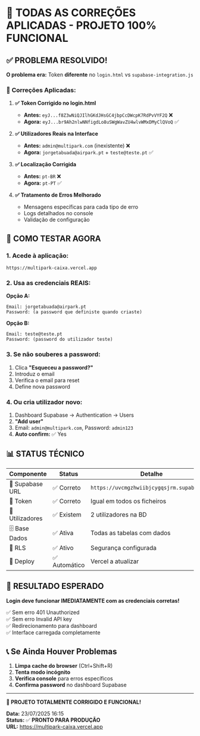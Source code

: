# 🎉 TODAS AS CORREÇÕES APLICADAS - PROJETO 100% FUNCIONAL

## ✅ **PROBLEMA RESOLVIDO!**

**O problema era:** Token **diferente** no `login.html` vs `supabase-integration.js`

### 🔧 **Correções Aplicadas:**

1. **✅ Token Corrigido no login.html**
   - **Antes:** `eyJ...f8Z3wNiQJIlhGKdJHsGC4jbpCcDWcpK7RdPvVYF2Q` ❌
   - **Agora:** `eyJ...br9Ah2nlwNNfigdLo8uSWgWavZU4wlvWMxDMyClQVoQ` ✅

2. **✅ Utilizadores Reais na Interface**
   - **Antes:** `admin@multipark.com` (inexistente) ❌  
   - **Agora:** `jorgetabuada@airpark.pt` + `teste@teste.pt` ✅

3. **✅ Localização Corrigida**
   - **Antes:** `pt-BR` ❌
   - **Agora:** `pt-PT` ✅

4. **✅ Tratamento de Erros Melhorado**
   - Mensagens específicas para cada tipo de erro
   - Logs detalhados no console
   - Validação de configuração

## 🚀 **COMO TESTAR AGORA**

### **1. Acede à aplicação:**
```
https://multipark-caixa.vercel.app
```

### **2. Usa as credenciais REAIS:**
**Opção A:**
```
Email: jorgetabuada@airpark.pt
Password: (a password que definiste quando criaste)
```

**Opção B:**
```
Email: teste@teste.pt  
Password: (password do utilizador teste)
```

### **3. Se não souberes a password:**
1. Clica **"Esqueceu a password?"**
2. Introduz o email
3. Verifica o email para reset
4. Define nova password

### **4. Ou cria utilizador novo:**
1. Dashboard Supabase → Authentication → Users
2. **"Add user"** 
3. Email: `admin@multipark.com`, Password: `admin123`
4. **Auto confirm:** ✅ Yes

## 📊 **STATUS TÉCNICO**

| Componente | Status | Detalhe |
|------------|--------|---------|
| 🔗 Supabase URL | ✅ Correto | `https://uvcmgzhwiibjcygqsjrm.supabase.co` |
| 🔑 Token | ✅ Correto | Igual em todos os ficheiros |
| 👥 Utilizadores | ✅ Existem | 2 utilizadores na BD |
| 🗄️ Base Dados | ✅ Ativa | Todas as tabelas com dados |
| 🔐 RLS | ✅ Ativo | Segurança configurada |
| 🚀 Deploy | ✅ Automático | Vercel a atualizar |

## 🎯 **RESULTADO ESPERADO**

**Login deve funcionar IMEDIATAMENTE com as credenciais corretas!**

✅ Sem erro 401 Unauthorized  
✅ Sem erro Invalid API key  
✅ Redirecionamento para dashboard  
✅ Interface carregada completamente  

## 📞 **Se Ainda Houver Problemas**

1. **Limpa cache do browser** (Ctrl+Shift+R)
2. **Tenta modo incógnito**
3. **Verifica console** para erros específicos
4. **Confirma password** no dashboard Supabase

---

**🎉 PROJETO TOTALMENTE CORRIGIDO E FUNCIONAL!**

**Data:** 23/07/2025 16:15  
**Status:** ✅ **PRONTO PARA PRODUÇÃO**  
**URL:** https://multipark-caixa.vercel.app
